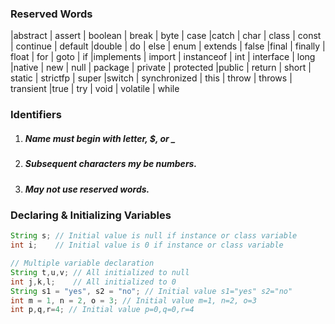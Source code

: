 ### Reserved Words

|abstract |	assert	| boolean	| break	| byte	| case
|catch |	char	| class	| const	| continue	| default
|double |	do	| else	| enum	| extends	| false
|final |	finally	| float	| for	| goto	| if
|implements	| import	| instanceof	| int	| interface	| long
|native |	new	| null	| package	| private	| protected
|public |	return	| short	| static	| strictfp	| super
|switch |	synchronized	| this	| throw |	throws |	transient
|true |	try |	void |	volatile | while

### Identifiers 
1. ##### Name must begin with letter, $, or _
2. ##### Subsequent characters my be numbers.
3. ##### May not use reserved words.
 
### Declaring & Initializing Variables

```java
String s; // Initial value is null if instance or class variable
int i;    // Initial value is 0 if instance or class variable

// Multiple variable declaration
String t,u,v; // All initialized to null
int j,k,l;    // All initialized to 0
String s1 = "yes", s2 = "no"; // Initial value s1="yes" s2="no"
int m = 1, n = 2, o = 3; // Initial value m=1, n=2, o=3
int p,q,r=4; // Initial value p=0,q=0,r=4
```
